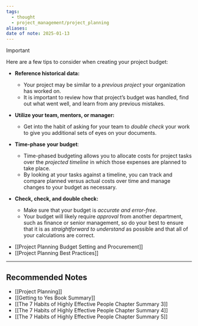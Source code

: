 ```yaml
---
tags:
  - thought
  - project_management/project_planning
aliases: 
date of note: 2025-01-13
---
```


>[!important] 
>Here are a few tips to consider when creating your project budget:
> 
> - **Reference historical data:** 
> 	- Your project may be similar to a *previous project* your organization has worked on. 
> 	- It is important to review how that project’s budget was handled, find out what went well, and learn from any previous mistakes.
>     
> - **Utilize your team, mentors, or manager:** 
> 	- Get into the habit of asking for your team to *double check* your work to give you additional sets of eyes on your documents.
>     
> - **Time-phase** **your budget**: 
> 	- Time-phased budgeting allows you to allocate costs for project tasks over the *projected timeline* in which those expenses are planned to take place. 
> 	- By looking at your tasks against a timeline, you can track and compare planned versus actual costs over time and manage changes to your budget as necessary.
>     
> - **Check, check, and double check:** 
> 	- Make sure that your budget is *accurate and error-free*. 
> 	- Your budget will likely require *approval* from another department, such as finance or senior management, so do your best to ensure that it is as *straightforward to understand* as possible and that all of your calculations are correct.
> 

- [[Project Planning Budget Setting and Procurement]]
- [[Project Planning Best Practices]]




-----------
##  Recommended Notes

- [[Project Planning]]
- [[Getting to Yes Book Summary]]
- [[The 7 Habits of Highly Effective People Chapter Summary 3]]
- [[The 7 Habits of Highly Effective People Chapter Summary 4]]
- [[The 7 Habits of Highly Effective People Chapter Summary 5]]